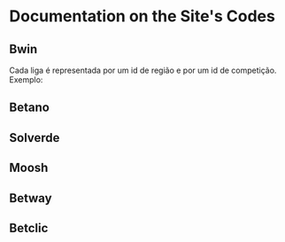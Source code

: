 # Documentation on the Site's Codes

## Bwin

Cada liga é representada por um id de região e por um id de competição.
Exemplo:


## Betano

## Solverde

## Moosh

## Betway

## Betclic